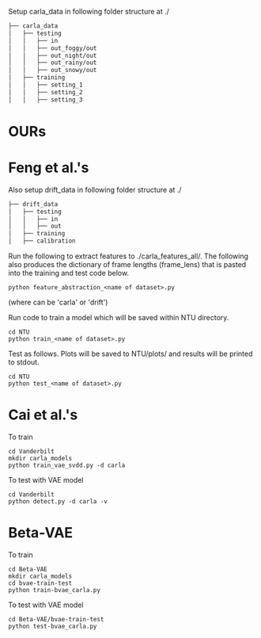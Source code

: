 Setup carla_data in following folder structure at ./
```bash
├── carla_data
│   ├── testing
│   │   ├── in
│   │   ├── out_foggy/out
│   │   ├── out_night/out
│   │   ├── out_rainy/out
│   │   ├── out_snowy/out
│   ├── training
│   │   ├── setting_1
│   │   ├── setting_2
│   │   ├── setting_3
```

# OURs



# Feng et al.'s 

Also setup drift_data in following folder structure at ./
```bash
├── drift_data
│   ├── testing
│   │   ├── in
│   │   ├── out
│   ├── training
│   ├── calibration
```

Run the following to extract features to ./carla_features_all/. The following also produces the dictionary of frame lengths (frame_lens) that is pasted into the training and test code below.
```
python feature_abstraction_<name of dataset>.py
```
(where <name of dataset> can be 'carla' or 'drift')

Run code to train a model which will be saved within NTU directory.
```
cd NTU
python train_<name of dataset>.py
```

Test as follows. Plots will be saved to NTU/plots/ and results will be printed to stdout.
```
cd NTU
python test_<name of dataset>.py
```

# Cai et al.'s

To train 
```
cd Vanderbilt
mkdir carla_models
python train_vae_svdd.py -d carla
```

To test with VAE model
```
cd Vanderbilt
python detect.py -d carla -v
```

# Beta-VAE

To train 
```
cd Beta-VAE
mkdir carla_models
cd bvae-train-test
python train-bvae_carla.py
```

To test with VAE model
```
cd Beta-VAE/bvae-train-test
python test-bvae_carla.py
```
